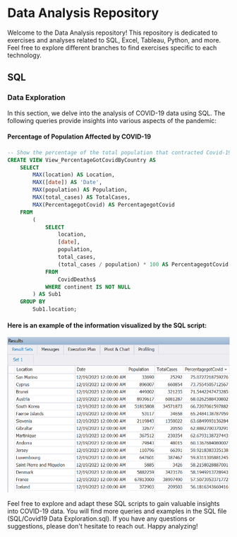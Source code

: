 # Data Analysis Repository

Welcome to the Data Analysis repository! This repository is dedicated to exercises and analyses related to SQL, Excel, Tableau, Python, and more. Feel free to explore different branches to find exercises specific to each technology.

## SQL

### Data Exploration

In this section, we delve into the analysis of COVID-19 data using SQL. The following queries provide insights into various aspects of the pandemic:

#### Percentage of Population Affected by COVID-19

```sql
-- Show the percentage of the total population that contracted Covid-19 by country
CREATE VIEW View_PercentageGotCovidByCountry AS
    SELECT
        MAX(location) AS Location,
        MAX([date]) AS 'Date',
        MAX(population) AS Population,
        MAX(total_cases) AS TotalCases,
        MAX(PercentagegotCovid) AS PercentagegotCovid
    FROM
        (
            SELECT
                location,
                [date],
                population,
                total_cases,
                (total_cases / population) * 100 AS PercentagegotCovid
            FROM
                CovidDeaths$
            WHERE continent IS NOT NULL
        ) AS Sub1
    GROUP BY
        Sub1.location;
```
#### Here is an example of the information visualized by the SQL script:

<p align="center">
  <img src="Images/SQLdata.png">
</p>

Feel free to explore and adapt these SQL scripts to gain valuable insights into COVID-19 data. You will find more queries and examples in the SQL file (SQL/Covid19 Data Exploration.sql). If you have any questions or suggestions, please don't hesitate to reach out. Happy analyzing!
